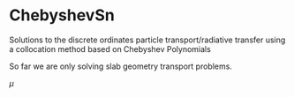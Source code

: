 # ChebyshevSn
Solutions to the discrete ordinates particle transport/radiative transfer using a collocation method based on Chebyshev Polynomials

So far we are only solving slab geometry transport problems.



$\mu$
